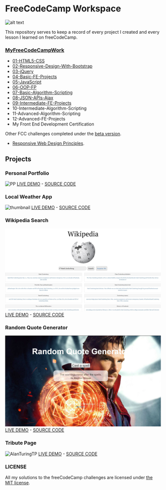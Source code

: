# FreeCodeCamp Workspace 
![alt text](https://user-images.githubusercontent.com/26378494/27394578-435d75de-56df-11e7-91d4-49bac655f83c.jpg)

This repository serves to keep a record of every project I created and every lesson I learned on freeCodeCamp. 

### [MyFreeCodeCampWork](https://www.freecodecamp.com/chrisjim316)

* [01-HTML5-CSS](https://github.com/chrisjim316/freeCodeCamp-/tree/master/01-HTML5-CSS)
* [02-Responsive-Design-With-Bootstrap](https://github.com/chrisjim316/freeCodeCamp-/tree/master/02-Responsive-Design-with-BootStrap) 
* [03-jQuery](https://github.com/chrisjim316/freeCodeCamp-/tree/master/03-jQuery) 
* [04-Basic-FE-Projects](https://github.com/chrisjim316/freeCodeCamp-/tree/master/04-Basic-FE-Projects/Tribute-Page)
* [05-JavaScript](https://github.com/chrisjim316/freeCodeCamp-/tree/master/05-JavaScript) 
* [06-OOP-FP](https://github.com/chrisjim316/freeCodeCamp-/tree/master/06-OOP-FP)
* [07-Basic-Algorithm-Scripting](https://github.com/chrisjim316/freeCodeCamp-/tree/master/07-Basic-Algorithm-Scripting)
* [08-JSON-APIs-Ajax](https://github.com/chrisjim316/freeCodeCamp-/tree/master/08-JSON-APIs-Ajax)
* [09-Intermediate-FE-Projects](https://github.com/chrisjim316/freeCodeCamp-/tree/master/09-Intermediate-FE-Projects/Local%20Weather%20App)
* 10-Intermediate-Algorithm-Scripting
* 11-Advanced-Algorithm-Scripting
* 12-Advanced-FE-Projects
* My Front End Development Certification

Other FCC challenges completed under the [beta version](https://beta.freecodecamp.com/en/map). 
* [Responsive Web Design Principles](https://github.com/chrisjim316/freeCodeCamp-/tree/master/Other).

## Projects
### **Personal Portfolio**
![PP](https://github.com/chrisjim316/freeCodeCamp-/blob/master/Assets/Images/Personal-Portfolio/Intro.JPG?raw=true)
[LIVE DEMO](https://iam-chrisjim.github.io/)  -        [SOURCE CODE](https://codepen.io/liljimbos/pen/RgxryK/)
### **Local Weather App**
![thumbnail](https://github.com/chrisjim316/Local-Weather-App-/blob/master/Images/NEWthumbnail.JPG?raw=true)
[LIVE DEMO](https://codepen.io/liljimbos/full/dzbJqR/)    -     [SOURCE CODE](https://codepen.io/liljimbos/pen/dzbJqR)
### **Wikipedia Search**
![thumbnail](https://raw.githubusercontent.com/chrisjim316/freeCodeCamp-/master/Assets/Images/Wikipedia%20Viewer/Images/thumbnail.JPG)
[LIVE DEMO](https://codepen.io/liljimbos/full/GvogyR)    -     [SOURCE CODE](https://codepen.io/liljimbos/pen/GvogyR) 
### **Random Quote Generator**
![random quote generator](https://github.com/chrisjim316/freeCodeCamp-/blob/master/Assets/Images/Random%20Quote%20Generator/thumbnail.JPG?raw=true)
[LIVE DEMO](https://codepen.io/liljimbos/full/JydZJX/)    -     [SOURCE CODE](https://codepen.io/liljimbos/pen/JydZJX)
### **Tribute Page**
![AlanTuringTP](https://github.com/chrisjim316/freeCodeCamp-/blob/master/Assets/Images/TributePage/Intro.JPG?raw=true)
[LIVE DEMO](https://codepen.io/liljimbos/full/eReeMM/)    -     [SOURCE CODE](https://codepen.io/liljimbos/pen/eReeMM) 




### LICENSE 
All my solutions to the freeCodeCamp challenges are licensed under [the MIT license](https://github.com/chrisjim316/freeCodeCamp-/blob/master/LICENSE). 
